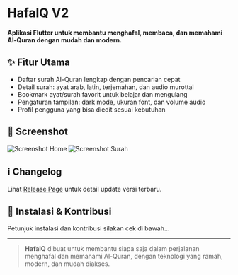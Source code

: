 # HafalQ V2

**Aplikasi Flutter untuk membantu menghafal, membaca, dan memahami Al-Quran dengan mudah dan modern.**

## ✨ Fitur Utama

- Daftar surah Al-Quran lengkap dengan pencarian cepat
- Detail surah: ayat arab, latin, terjemahan, dan audio murottal
- Bookmark ayat/surah favorit untuk belajar dan mengulang
- Pengaturan tampilan: dark mode, ukuran font, dan volume audio
- Profil pengguna yang bisa diedit sesuai kebutuhan

## 📱 Screenshot
![Screenshot Home](assets/screenshot_home.png)
![Screenshot Surah](assets/screenshot_surah.png)

## ℹ️ Changelog
Lihat [Release Page](https://github.com/mkasplanwar/HafalQ/releases) untuk detail update versi terbaru.

## 🚀 Instalasi & Kontribusi
Petunjuk instalasi dan kontribusi silakan cek di bawah...

---

> **HafalQ** dibuat untuk membantu siapa saja dalam perjalanan menghafal dan memahami Al-Quran, dengan teknologi yang ramah, modern, dan mudah diakses.
